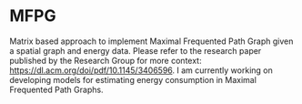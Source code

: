 # MFPG
Matrix based approach to implement Maximal Frequented Path Graph given a spatial graph and energy data.  Please refer to the research paper published by the Research Group for more context: https://dl.acm.org/doi/pdf/10.1145/3406596. I am currently working on developing models for estimating energy consumption in Maximal Frequented Path Graphs.
